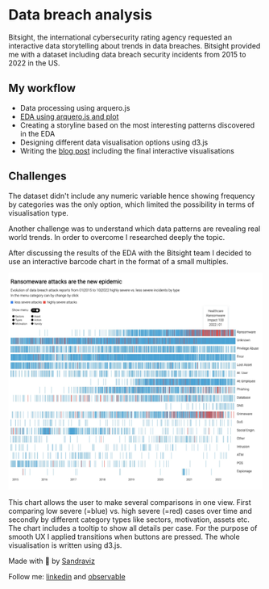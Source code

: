 # Data breach analysis

Bitsight, the international cybersecurity rating agency requested an interactive data storytelling about trends in data breaches. Bitsight provided me with a dataset including data breach security incidents from 2015 to 2022 in the US.

## My workflow

- Data processing using arquero.js
- [EDA using arquero.js and plot](/Users/sandrabecker/Data-breach-analysis/EDA)
- Creating a storyline based on the most interesting patterns discovered in the EDA
- Designing different data visualisation options using d3.js
- Writing the [blog post](https://www.bitsight.com/blog/what-data-breaches-tell-us-analysis-17000-us-data-breaches) including the final interactive visualisations

## Challenges

The dataset didn't include any numeric variable hence showing frequency by categories was the only option, which limited the possibility in terms of visualisation type.

Another challenge was to understand which data patterns are revealing real world trends. In order to overcome I researched deeply the topic.

After discussing the results of the EDA with the Bitsight team I decided to use an interactive barcode chart in the format of a small multiples.

![![Alt text](<Images/Viz 6.png>)](<Images/Viz 6.jpeg>)

This chart allows the user to make several comparisons in one view. First comparing low severe (=blue) vs. high severe (=red) cases over time and secondly by different category types like sectors, motivation, assets etc. The chart includes a tooltip to show all details per case. For the purpose of smooth UX I applied transitions when buttons are pressed. The whole visualisation is written using d3.js.

Made with :green_heart: by [Sandraviz](https://www.sandraviz.com/bio)

Follow me: [linkedin](https://www.linkedin.com/in/sandradataviz/) and [observable](https://observablehq.com/@sandraviz)
